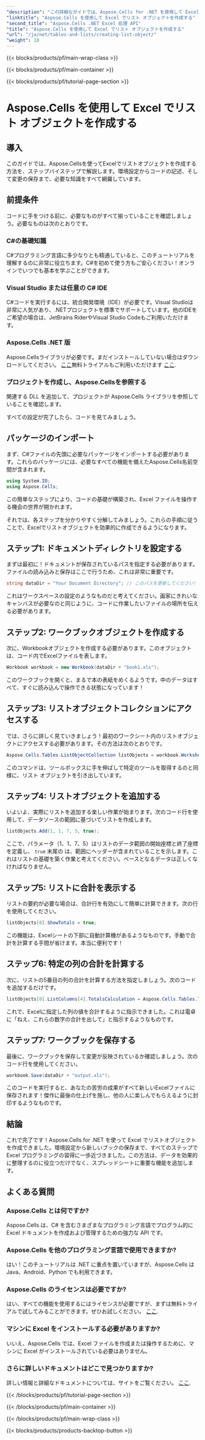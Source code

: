```yaml
---
"description": "この詳細なガイドでは、Aspose.Cells for .NET を使用して Excel でリストオブジェクトを作成します。簡単なデータ管理と計算をマスターしましょう。"
"linktitle": "Aspose.Cells を使用して Excel でリスト オブジェクトを作成する"
"second_title": "Aspose.Cells .NET Excel 処理 API"
"title": "Aspose.Cells を使用して Excel でリスト オブジェクトを作成する"
"url": "/ja/net/tables-and-lists/creating-list-object/"
"weight": 10
---
```


{{< blocks/products/pf/main-wrap-class >}}

{{< blocks/products/pf/main-container >}}

{{< blocks/products/pf/tutorial-page-section >}}

# Aspose.Cells を使用して Excel でリスト オブジェクトを作成する

## 導入

このガイドでは、Aspose.Cellsを使ってExcelでリストオブジェクトを作成する方法を、ステップバイステップで解説します。環境設定からコードの記述、そして変更の保存まで、必要な知識をすべて網羅しています。

## 前提条件

コードに手をつける前に、必要なものがすべて揃っていることを確認しましょう。必要なものは次のとおりです。

### C#の基礎知識
C#プログラミング言語に多少なりとも精通していると、このチュートリアルを理解するのに非常に役立ちます。C#を初めて使う方もご安心ください！オンラインでいつでも基本を学ぶことができます。

### Visual Studio または任意の C# IDE
C#コードを実行するには、統合開発環境（IDE）が必要です。Visual Studioは非常に人気があり、.NETプロジェクトを標準でサポートしています。他のIDEをご希望の場合は、JetBrains RiderやVisual Studio Codeもご利用いただけます。

### Aspose.Cells .NET 版
Aspose.Cellsライブラリが必要です。まだインストールしていない場合はダウンロードしてください。 [ここ](https://releases.aspose.com/cells/net/)無料トライアルもご利用いただけます [ここ](https://releases。aspose.com/).

### プロジェクトを作成し、Aspose.Cellsを参照する
関連する DLL を追加して、プロジェクトが Aspose.Cells ライブラリを参照していることを確認します。

すべての設定が完了したら、コードを見てみましょう。

## パッケージのインポート

まず、C#ファイルの先頭に必要なパッケージをインポートする必要があります。これらのパッケージには、必要なすべての機能を備えたAspose.Cells名前空間が含まれます。

```csharp
using System.IO;
using Aspose.Cells;
```

この簡単なステップにより、コードの基礎が構築され、Excel ファイルを操作する機会の世界が開かれます。

それでは、各ステップを分かりやすく分解してみましょう。これらの手順に従うことで、Excelでリストオブジェクトを効果的に作成できるようになります。

## ステップ1: ドキュメントディレクトリを設定する

まずは最初に！ドキュメントが保存されているパスを指定する必要があります。ファイルの読み込みと保存はここで行うため、これは非常に重要です。 

```csharp
string dataDir = "Your Document Directory"; // このパスを更新してください!
```

これはワークスペースの設定のようなものだと考えてください。画家にきれいなキャンバスが必要なのと同じように、コードに作業したいファイルの場所を伝える必要があります。

## ステップ2: ワークブックオブジェクトを作成する

次に、Workbookオブジェクトを作成する必要があります。このオブジェクトは、コード内でExcelファイルを表します。 

```csharp
Workbook workbook = new Workbook(dataDir + "book1.xls");
```

このワークブックを開くと、まるで本の表紙をめくるようです。中のデータはすべて、すぐに読み込んで操作できる状態になっています！

## ステップ3: リストオブジェクトコレクションにアクセスする

では、さらに詳しく見ていきましょう！最初のワークシート内のリストオブジェクトにアクセスする必要があります。その方法は次のとおりです。

```csharp
Aspose.Cells.Tables.ListObjectCollection listObjects = workbook.Worksheets[0].ListObjects;
```

このコマンドは、ツールボックスに手を伸ばして特定のツールを取得するのと同様に、リスト オブジェクトを引き出しています。 

## ステップ4: リストオブジェクトを追加する

いよいよ、実際にリストを追加する楽しい作業が始まります。次のコード行を使用して、データソースの範囲に基づいてリストを作成します。

```csharp
listObjects.Add(1, 1, 7, 5, true);
```

ここで、パラメータ（1、1、7、5）はリストのデータ範囲の開始座標と終了座標を定義し、 `true` 末尾の は、範囲にヘッダーが含まれていることを示します。これはリストの基礎を築く作業と考えてください。ベースとなるデータは正しくなければなりません。

## ステップ5: リストに合計を表示する

リストの要約が必要な場合は、合計行を有効にして簡単に計算できます。次の行を使用してください。

```csharp
listObjects[0].ShowTotals = true;
```

この機能は、Excelシートの下部に自動計算機があるようなものです。手動で合計を計算する手間が省けます。本当に便利です！

## ステップ6: 特定の列の合計を計算する

次に、リストの5番目の列の合計を計算する方法を指定しましょう。次のコードを追加するだけです。

```csharp
listObjects[0].ListColumns[4].TotalsCalculation = Aspose.Cells.Tables.TotalsCalculation.Sum; 
```

これで、Excelに指定した列の値を合計するように指示できました。これは電卓に「ねえ、これらの数字の合計を出して」と指示するようなものです。

## ステップ7: ワークブックを保存する

最後に、ワークブックを保存して変更が反映されているか確認しましょう。次のコード行を使用してください。

```csharp
workbook.Save(dataDir + "output.xls");
```

このコードを実行すると、あなたの苦労の成果がすべて新しいExcelファイルに保存されます！傑作に最後の仕上げを施し、他の人に楽しんでもらえるように封印するようなものです。

## 結論

これで完了です！Aspose.Cells for .NET を使って Excel でリストオブジェクトを作成できました。環境設定から新しいブックの保存まで、すべてのステップで Excel プログラミングの習得に一歩近づきました。この方法は、データを効果的に整理するのに役立つだけでなく、スプレッドシートに重要な機能を追加します。

## よくある質問

### Aspose.Cells とは何ですか?  
Aspose.Cells は、C# を含むさまざまなプログラミング言語でプログラム的に Excel ドキュメントを作成および管理するための強力な API です。

### Aspose.Cells を他のプログラミング言語で使用できますか?  
はい！このチュートリアルは .NET に重点を置いていますが、Aspose.Cells は Java、Android、Python でも利用できます。

### Aspose.Cells のライセンスは必要ですか?  
はい、すべての機能を使用するにはライセンスが必要ですが、まずは無料トライアルで試してみることができます。ぜひお試しください。 [ここ](https://releases。aspose.com/).

### マシンに Excel をインストールする必要がありますか?  
いいえ、Aspose.Cells では、Excel ファイルを作成または操作するために、マシンに Excel がインストールされている必要はありません。

### さらに詳しいドキュメントはどこで見つかりますか?  
詳しい情報と詳細なドキュメントについては、サイトをご覧ください。 [ここ](https://reference。aspose.com/cells/net/).

{{< /blocks/products/pf/tutorial-page-section >}}

{{< /blocks/products/pf/main-container >}}

{{< /blocks/products/pf/main-wrap-class >}}

{{< blocks/products/products-backtop-button >}}